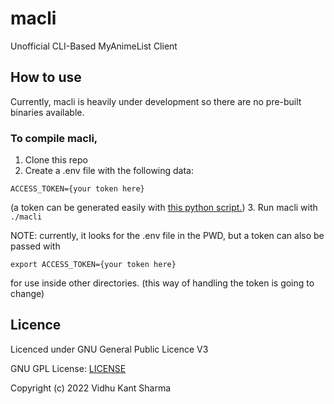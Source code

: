 # macli
Unofficial CLI-Based MyAnimeList Client

## How to use
Currently, macli is heavily under development so there are no pre-built binaries available.

### To compile macli, 

1. Clone this repo
2. Create a .env file with the following data:
```
ACCESS_TOKEN={your token here}
```
(a token can be generated easily with [this python script.](https://github.com/MikunoNaka/mal-authtoken-generator))
3. Run macli with `./macli`

NOTE: currently, it looks for the .env file in the PWD, but a token can also be passed with
``` shell
export ACCESS_TOKEN={your token here}
```
for use inside other directories. (this way of handling the token is going to change)

## Licence
Licenced under GNU General Public Licence V3

GNU GPL License: [LICENSE](LICENSE)

Copyright (c) 2022 Vidhu Kant Sharma
